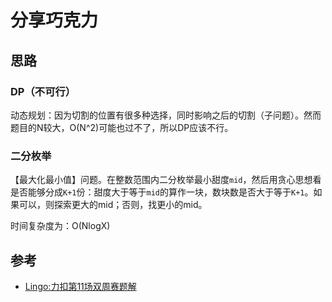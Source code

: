 # 分享巧克力

## 思路

### DP（不可行）

动态规划：因为切割的位置有很多种选择，同时影响之后的切割（子问题）。然而题目的N较大，O(N^2)可能也过不了，所以DP应该不行。

### 二分枚举

【最大化最小值】问题。在整数范围内二分枚举最小甜度`mid`，然后用贪心思想看是否能够分成`K+1`份：甜度大于等于`mid`的算作一块，数块数是否大于等于`K+1`。如果可以，则探索更大的mid；否则，找更小的mid。

时间复杂度为：O(NlogX)

## 参考

- [Lingo:力扣第11场双周赛题解](https://leetcode-cn.com/circle/article/4Zpy7m/)

